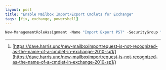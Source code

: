 ```yaml
---
layout: post
title: "Enable Mailbox Import/Export Cmdlets for Exchange"
tags: [fix, exchange, powershell]
---
```


```powershell
New-ManagementRoleAssignment -Name "Import Export PST" -SecurityGroup "Organization Management" -Role "Mailbox Import Export"
```

---
1. [https://dave.harris.uno/new-mailboximportrequest-is-not-recognized-as-the-name-of-a-cmdlet-in-exchange-2010-sp1/](https://dave.harris.uno/new-mailboximportrequest-is-not-recognized-as-the-name-of-a-cmdlet-in-exchange-2010-sp1/)

